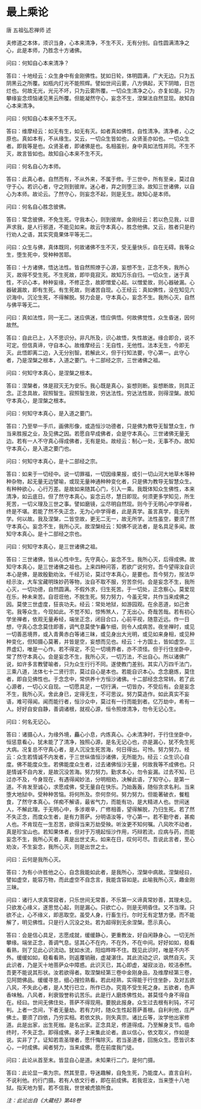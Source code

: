 # 最上乘论

唐 五祖弘忍禅师 述

夫修道之本体，须识当身，心本来清净，不生不灭，无有分别。自性圆满清净之心，此是本师，乃胜念十方诸佛。

问曰：何知自心本来清净？

答曰：十地经云：众生身中有金刚佛性。犹如日轮，体明圆满，广大无边。只为五阴黑云之所覆。如瓶内灯光不能照辉。譬如世间云雾，八方俱起，天下阴暗，日岂烂也。何故无光，光元不坏，只为云雾所覆。一切众生清净之心，亦复如是。只为攀缘妄念烦恼诸见黑云所覆。但能凝然守心，妄念不生，涅槃法自然显现。故知自心本来清净。

问曰：何知自心本来不生不灭。

答曰：维摩经云：如无有生，如无有灭。如者真如佛性，自性清净。清净者，心之原也。真如本有，不从缘生。又云，一切众生皆如也，众贤圣亦如也。一切众生者。即我等是也。众贤圣者，即诸佛是也。名相虽别，身中真如法性并同。不生不灭，故言皆如也。故知自心本来不生不灭。

问曰：何名自心为本师。

答曰：此真心者。自然而有，不从外来，不属于修。于三世中，所有至亲，莫过自守于心。若识心者，守之则到彼岸。迷心者，弃之则堕三涂。故知三世诸佛，以自心为本师。故论云。了然守心，则妄念不起，则是无生。故知心是本师。

问曰：何名自心胜念彼佛。

答曰：常念彼佛，不免生死。守我本心，则到彼岸。金刚经云：若以色见我，以音声求我，是人行邪道，不能见如来。故云守本真心，胜念他佛。又云，胜者只是约行劝人之语，其实究竟果体平等无二。

问曰：众生与佛，真体既同，何故诸佛不生不灭，受无量快乐，自在无碍。我等众生，堕生死中，受种种苦耶。

答曰：十方诸佛，悟达法性。皆自然照燎于心源，妄想不生，正念不失，我所心灭，故得不受生死。不生死故，即毕竟寂灭。故知万乐自归。一切众生，迷于真性，不识心本，种种妄缘，不修正念，故即憎爱心起。以憎爱故，则心器破漏。心器破漏故，即有生死。有生死故，则诸苦自现。心王经云：真如佛性，没在知见六识海中。沉沦生死，不得解脱。努力会是，守本真心，妄念不生。我所心灭，自然与佛平等无二。

问曰：真如法性，同一无二。迷应俱迷，悟应俱悟。何故佛觉性，众生昏迷，因何故然。

答曰：自此已上，入不思识分。非凡所及，识心故悟，失性故迷。缘合即合，说不可定。但信真谛，守自本心。故维摩经云：无自性，无他性。法本无生，今即无灭。此悟即离二边，入无分别智。若解此义，但于行知法要，守心第一。此守心者，乃是涅槃之根本，入道之要门。十二部经之宗，三世诸佛之祖。

问曰：何知守本真心，是涅槃之根本。

答曰：涅槃者，体是寂灭无为安乐。我心既是真心，妄想则断。妄想断故，则具正念。正念具故，寂照智生。寂照智生故，穷达法性。穷达法性故，则得涅槃。故知守本真心，是涅槃之根本。

问曰：何知守本真心，是入道之要门。

答曰：乃至举一手爪，画佛形像，或造恒沙功德者，只是佛为教导无智慧众生，作当来胜报之业，及见佛之因。若愿自早成佛者，会是守本真心。三世诸佛无量无边。若有一人不守真心得成佛者，无有是处。故经云：制心一处，无事不办。故知守本真心，是入道之要门也。

问曰：何知守本真心，是十二部经之宗。

答曰：如来于一切经中。说一切罪福，一切因缘果报，或引一切山河大地草木等种种杂物，起无量无边譬喻，或现无量神通种种变化者，只是佛为教导无智慧众生。有种种欲心，心行万差。是故如来随其心门，引入一乘。我既体知众生佛性，本来清净，如云底日。但了然守本真心。妄念云尽，慧日即现。何须更多学知见，所生死苦，一切义理及三世之事。譬如磨镜，尘尽明自然现。则今于无明心中学得者，终是不堪。若能了然不失正念，无为心中学得者，此是真学。虽言真学，竟无所学。何以故。我及涅槃，二皆空故，更无二无一，故无所学。法性虽空，要须了然守本真心。妄念不生，我所心灭。故涅槃经云：知佛不说法者，是名具足多闻。故知守本真心。是十二部经之宗也。

问曰：何知守本真心，是三世诸佛之祖。

答曰：三世诸佛，皆从心性中生。先守真心，妄念不生。我所心灭，后得成佛。故知守本真心，是三世诸佛之祖也。上来四种问答，若欲广说何穷。吾今望得汝自识本心是佛，是故殷勤劝汝。千经万论，莫过守本真心，是要也。吾今努力，按法华经示汝，大车宝藏明珠妙药等物，汝自不取不服，穷苦奈何。会是妄念不生，我所心灭，一切功德，自然圆满。不假外求，归生死苦。于一切处，正念察心。莫爱现在乐，种未来苦。自诳诳他，不脱生死。努力努力，今虽无常，共作当来成佛之因。莫使三世虚度，狂丧功夫。经云：常处地狱，如游园观。在余恶道，如己舍宅。我等众生，今现如此。不觉不知，惊怖煞人，了无出心。奇哉苦哉。若有初心学坐禅者，依观无量寿经，端坐正念，闭目合口，心前平视，随意近远。作一日想，守真心念念莫住即善，调气息莫使乍麤乍细，则令人成病苦。夜坐禅时，或见一切善恶境界，或入青黄赤白等诸三昧，或见身出大光明，或见如来身相，或见种种变化，但知摄心莫著，并皆是空，妄想而见也。经云：十方国土，皆如虚空。三界虚幻，唯是一心作。若不得定，不见一切境界者，亦不须怪。但于行住坐卧中，常了然守本真心。会是妄念不生，我所心灭，一切万法，不出自心。所以诸佛广说，如许多言教譬喻者，只为众生行行不同。遂使教门差别。其实八万四千法门，三乘八道，法体七十二贤行宗，莫过自心是本也。若能自识本心。念念磨炼，莫住者，即自见佛性也。于念念中，常供养十方恒沙诸佛。十二部经念念常转。若了此心源者，一切心义自现。一切愿具足，一切行满，一切皆办，不受后有。会是妄念不生，我所心灭。舍此身已，定得无生，不可思议。努力莫造作。如此真实不妄语，难可得闻。闻而能行者，恒沙众中，莫过有一行而能到者。亿万劫中，希有一人。好好自安自静，善调诸根，就视心源，恒令照燎清净，勿令无记心生。

问曰：何名无记心。

答曰：诸摄心人，为缘外境，麤心小息，内炼真心。心未清净时，于行住坐卧中，恒惩意看心，犹未能了了清净，独照心源，是名无记心也，亦是漏心，犹不免生死大病。况复总不守真心者，是人沉没生死苦海，何日得出。可怜。努力努力。经云：众生若情诚不内发者，于三世纵值恒沙诸佛，无所能为。经云：众生识心自度。佛不能度众生。若佛能度众生者，过去诸佛恒沙无量，何故我等不成佛也。只是情诚不自内发，是故沉没苦海。努力努力。勤求本心，勿令妄漏。过去不知，已过亦不及，今身现在，有遇得闻妙法，分明相劝，决解此语，了知守心，是第一道。不肯发至诚心，求愿成佛，受无量自在快乐。乃始轰轰，随俗贪求名利。当来堕大地狱中。受种种苦恼。将何所及。奈何奈何。努力努力。但能著破衣，餐粗食，了然守本真心。佯痴不解语，最省气力，而能有功，是大精进人也。世间迷人，不解此理。于无明心中，多涉艰辛，广修相善，望得解脱，乃归生死。若了然不失正念，而度众生者，是有力菩萨。分明语汝等，守心第一。若不勤守者，甚痴人也。不肯现在一生忍苦，欲得当来万劫受殃。听汝更不知何嘱。八风吹不动者，真是珍宝山也。若知果体者，但对于万境起恒沙作用，巧辩若流，应病与药，而能妄念不生，我所心灭者，真是出世丈夫。如来在日，叹何可尽。吾说此言者，至心劝汝，不生妄念，我所心灭，则是出世之士。

问曰：云何是我所心灭。

答曰：为有小许胜他之心，自念我能如此者，是我所心，涅槃中病故。涅槃经曰，譬如虚空，能容万物，而此虚空不自念言，我能含容如是。此喻我所心灭，趣金刚三昧。

问曰：诸行人求真常寂者，只乐世间无常善，不乐第一义谛真常妙善，其理未见。只欲发心缘义，遂思觉心起，则是漏心。只欲亡心，则是无明昏住。又不当理。只欲不止，心不缘义，即恶取空。虽受人身，行畜生行。尔时无有定慧方便。而不能解了，明见佛性。只是行人沉没之处。若为超得到无余涅槃。愿示真心。

答曰：会是信心具足，志愿成就，缓缓静心，更重教汝，好自闲静身心。一切无所攀缘。端坐正念，善调气息。惩其心不在内，不在外，不在中间。好好如如，稳看看熟，则了见此心识流动。犹如水流，阳焰晔晔不住。既见此识时，唯是不内不外。缓缓如如，稳看看熟，则返覆销融，虚凝湛住。其此流动之识，飒然自灭。灭此识者，乃是灭十地菩萨众中障惑。此识灭已，其心即虚，凝寂淡泊，皎洁泰然。吾更不能说其形状。汝若欲得者。取涅槃经第三卷中金刚身品，及维摩经第三卷，见阿閦佛品。缓缓寻思，细心搜捡熟看。若此经熟，实得能于行住坐卧，及对五欲八风，不失此心者，是人梵行已立，所作已办。究竟不受生死之身。五欲者，色声香味触。八风者，利衰毁誉称讥苦乐。此是行人磨炼佛性处。甚莫怪今身不得自在。经曰。世间无佛住处，菩萨不得现用。要脱此报身。众生过去根有利钝，不可判。上者一念间，下者无量劫。若有力时，随众生性起菩萨善根。自利利他，庄严佛土。要须了四依，乃穷实相。若依文执，则失真宗。诸比丘等，汝学他出家修道。此是出家，出生死枷。是名出家。正念具足，修道得成。乃至解身支节。临命终时，不失正念。即得成佛。弟子上来集此论者。直以信心，依文取义，作如是说。实非了了。证知若乖圣理者，愿忏悔除灭。若当圣道者，回施众生。愿皆识本心，一时成佛。闻者努力，当来成佛。愿在前度我门徒。

问曰：此论从首至末。皆显自心是道。未知果行二门，是何门摄。

答曰：此论显一乘为宗。然其至意，导迷趣解，自免生死，乃能度人。直言自利，不说利他。约行门摄。若有人依文行者，即在前成佛。若我诳汝，当来堕十八地狱。指天地为誓。若不信我，世世被虎狼所食。

*注：此论出自《大藏经》第48卷*